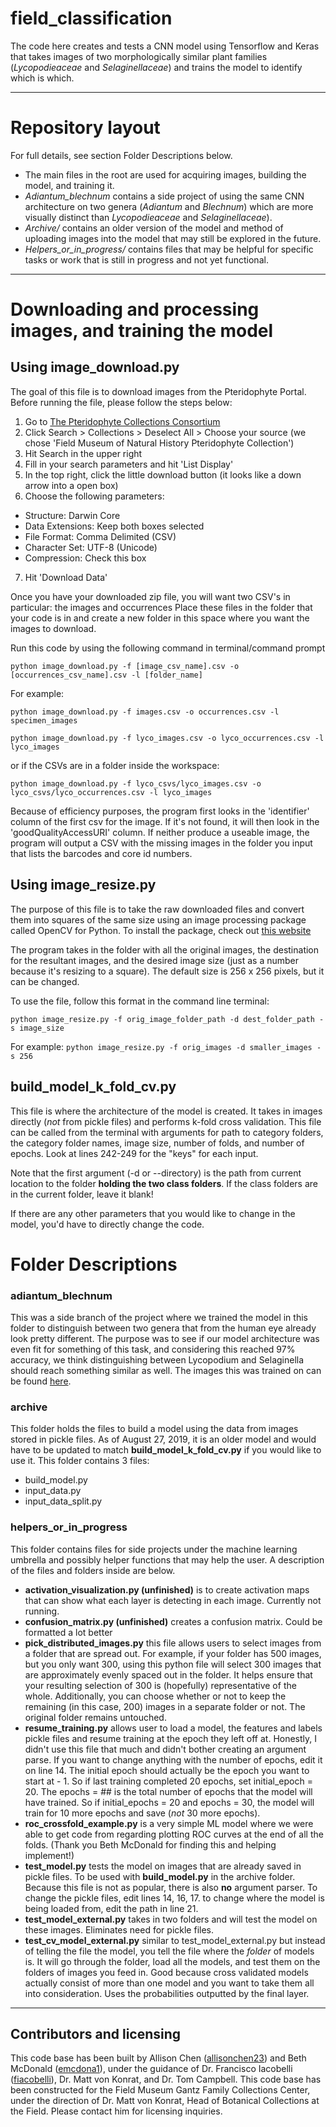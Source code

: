 # field_classification

The code here creates and tests a CNN model using Tensorflow and Keras that takes images of two morphologically similar plant families (*Lycopodieaceae* and *Selaginellaceae*) and trains the model to identify which is which. 

---

# Repository layout
For full details, see section Folder Descriptions below.

- The main files in the root are used for acquiring images, building the model, and training it.
- *Adiantum_blechnum* contains a side project of using the same CNN architecture on two genera (*Adiantum* and *Blechnum*) which are more visually distinct than *Lycopodieaceae* and *Selaginellaceae*).
- *Archive/* contains an older version of the model and method of uploading images into the model that may still be explored in the future.
- *Helpers_or_in_progress/* contains files that may be helpful for specific tasks or work that is still in progress and not yet functional.

---
# Downloading and processing images, and training the model

## Using image_download.py
The goal of this file is to download images from the Pteridophyte Portal. Before running the file, please follow the steps below:
1. Go to [The Pteridophyte Collections Consortium](http://www.pteridoportal.org/portal/)
2. Click Search > Collections > Deselect All > Choose your source (we chose 'Field Museum of Natural History Pteridophyte Collection')
3. Hit Search in the upper right
4. Fill in your search parameters and hit 'List Display'
5. In the top right, click the little download button (it looks like a down arrow into a open box)
6. Choose the following parameters:

* Structure: Darwin Core  
* Data Extensions: Keep both boxes selected   
* File Format: Comma Delimited (CSV)   
* Character Set: UTF-8 (Unicode)   
* Compression: Check this box   
   
7. Hit 'Download Data'

Once you have your downloaded zip file, you will want two CSV's in particular: the images and occurrences
Place these files in the folder that your code is in and create a new folder in this space where you want the images to download.

Run this code by using the following command in terminal/command prompt

`python image_download.py -f [image_csv_name].csv -o [occurrences_csv_name].csv -l [folder_name]`

For example:

`python image_download.py -f images.csv -o occurrences.csv -l specimen_images`

`python image_download.py -f lyco_images.csv -o lyco_occurrences.csv -l lyco_images`

or if the CSVs are in a folder inside the workspace:

`python image_download.py -f lyco_csvs/lyco_images.csv -o lyco_csvs/lyco_occurrences.csv -l lyco_images`

Because of efficiency purposes, the program first looks in the 'identifier' column of the first csv for the image. If it's not found, it will then look in the 'goodQualityAccessURI' column. If neither produce a useable image, the program will output a CSV with the missing images in the folder you input that lists the barcodes and core id numbers.

## Using image_resize.py

The purpose of this file is to take the raw downloaded files and convert them into squares of the same size using an image processing package called OpenCV for Python. To install the package, check out [this website](https://pypi.org/project/opencv-python/) 

The program takes in the folder with all the original images, the destination for the resultant images, and the desired image size (just as a number because it's resizing to a square). The default size is 256 x 256 pixels, but it can be changed.

To use the file, follow this format in the command line terminal:

`python image_resize.py -f orig_image_folder_path -d dest_folder_path -s image_size`

For example:
`python image_resize.py -f orig_images -d smaller_images -s 256`

## build_model_k_fold_cv.py

This file is where the architecture of the model is created. It takes in images directly (*not* from pickle files) and performs k-fold cross validation. This file can be called from the terminal with arguments for path to category folders, the category folder names, image size, number of folds, and number of epochs. Look at lines 242-249 for the "keys" for each input. 

Note that the first argument (-d or --directory) is the path from current location to the folder **holding the two class folders**. If the class folders are in the current folder, leave it blank!

If there are any other parameters that you would like to change in the model, you'd have to directly change the code.

# Folder Descriptions

### adiantum_blechnum

This was a side branch of the project where we trained the model in this folder to distinguish between two genera that from the human eye already look pretty different. The purpose was to see if our model architecture was even fit for something of this task, and considering this reached 97% accuracy, we think distinguishing between Lycopodium and Selaginella should reach something similar as well. The images this was trained on can be found [here](https://drive.google.com/drive/folders/1Wa58rPV6Z5cbFlN2_Ld9r-8S4OZxiv8l?usp=sharing).

### archive

This folder holds the files to build a model using the data from images stored in pickle files. As of August 27, 2019, it is an older model and would have to be updated to match **build_model_k_fold_cv.py** if you would like to use it. This folder contains 3 files: 
* build_model.py
* input_data.py
* input_data_split.py

### helpers_or_in_progress

This folder contains files for side projects under the machine learning umbrella and possibly helper functions that may help the user.
A description of the files and folders inside are below.
* **activation_visualization.py (unfinished)** is to create activation maps that can show what each layer is detecting in each image. Currently not running.
* **confusion_matrix.py (unfinished)** creates a confusion matrix. Could be formatted a lot better
* **pick_distributed_images.py** this file allows users to select images from a folder that are spread out. For example, if your folder has 500 images, but you only want 300, using this python file will select 300 images that are approximately evenly spaced out in the folder. It helps ensure that your resulting selection of 300 is (hopefully) representative of the whole. Additionally, you can choose whether or not to keep the remaining (in this case, 200) images in a separate folder or not. The original folder remains untouched.
* **resume_training.py** allows user to load a model, the features and labels pickle files and resume training at the epoch they left off at. Honestly, I didn't use this file that much and didn't bother creating an argument parse. If you want to change anything with the number of epochs, edit it on line 14. The initial epoch should actually be the epoch you want to start at - 1. So if last training completed 20 epochs, set initial_epoch = 20. The epochs = ## is the total number of epochs that the model will have trained. So if initial_epochs = 20 and epochs = 30, the model will train for 10 more epochs and save (*not* 30 more epochs).
* **roc_crossfold_example.py** is a very simple ML model where we were able to get code from regarding plotting ROC curves at the end of all the folds. (Thank you Beth McDonald for finding this and helping implement!)
* **test_model.py** tests the model on images that are already saved in pickle files. To be used with **build_model.py** in the archive folder. Because this file is not as popular, there is also **no** argument parser. To change the pickle files, edit lines 14, 16, 17. to change where the model is being loaded from, edit the path in line 21.
* **test_model_external.py** takes in two folders and will test the model on these images. Eliminates need for pickle files.
* **test_cv_model_external.py** similar to test_model_external.py but instead of telling the file the model, you tell the file where the *folder* of models is. It will go through the folder, load all the models, and test them on the folders of images you feed in. Good because cross validated models actually consist of more than one model and you want to take them all into consideration. Uses the probabilities outputted by the final layer.

---

## Contributors and licensing
This code base has been built by Allison Chen ([allisonchen23](https://github.com/allisonchen23)) and Beth McDonald ([emcdona1](https://github.com/emcdona1)), under the guidance of Dr. Francisco Iacobelli ([fiacobelli](https://github.com/fiacobelli)), Dr. Matt von Konrat, and Dr. Tom Campbell. This code base has been constructed for the Field Museum Gantz Family Collections Center, under the direction of Dr. Matt von Konrat, Head of Botanical Collections at the Field.  Please contact him for licensing inquiries.
